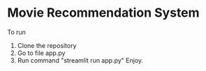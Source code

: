 # Movie Recommendation System
To run 
1. Clone the repository
2. Go to file app.py
3. Run command "streamlit run app.py"
Enjoy.

